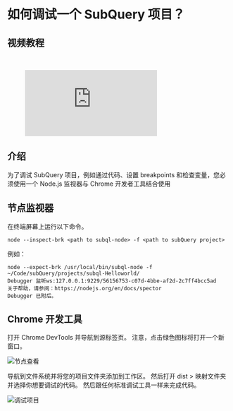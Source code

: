 # 如何调试一个 SubQuery 项目？

## 视频教程

<br/>
<figure class="video_container">
  <iframe src="https://www.youtube.com/embed/6NlaO-YN2q4" frameborder="0" allowfullscreen="true"></iframe>
</figure>

## 介绍

为了调试 SubQuery 项目，例如通过代码、设置 breakpoints 和检查变量，您必须使用一个 Node.js 监视器与 Chrome 开发者工具结合使用

## 节点监视器

在终端屏幕上运行以下命令。

```shell
node --inspect-brk <path to subql-node> -f <path to subQuery project>
```

例如：

```shell
node --expect-brk /usr/local/bin/subql-node -f ~/Code/subQuery/projects/subql-Helloworld/
Debugger 监听ws:127.0.0.1:9229/56156753-c07d-4bbe-af2d-2c7ff4bcc5ad
关于帮助，请参阅：https://nodejs.org/en/docs/spector
Debugger 已附后。
```

## Chrome 开发工具

打开 Chrome DevTools 并导航到源标签页。 注意，点击绿色图标将打开一个新窗口。

![节点查看](/assets/img/node_inspect.png)

导航到文件系统并将您的项目文件夹添加到工作区。 然后打开 dist > 映射文件夹并选择你想要调试的代码。 然后跟任何标准调试工具一样来完成代码。

![调试项目](/assets/img/debugging_projects.png)

